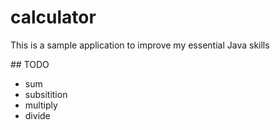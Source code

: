 # calculator
This is a sample application to improve my essential Java skills

## TODO

* sum
* subsitition
* multiply
* divide
